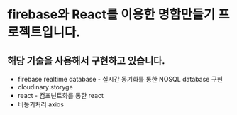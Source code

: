 # firebase와 React를 이용한 명함만들기 프로젝트입니다.

## 해당 기술을 사용해서 구현하고 있습니다.
- firebase realtime database - 실시간 동기화를 통한 NOSQL database 구현
- cloudinary storyge
- react - 컴포넌트화를 통한 react 
- 비동기처리 axios
